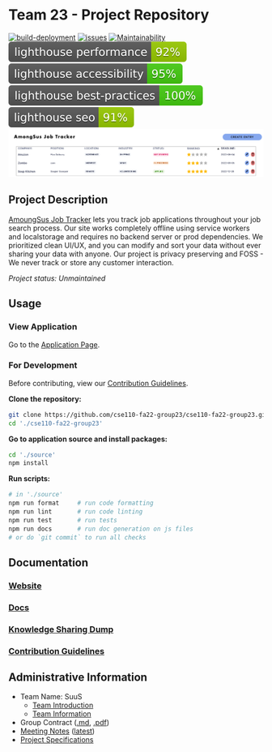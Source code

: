 # Team 23 - Project Repository

[![build-deployment](https://github.com/cse110-fa22-group23/cse110-fa22-group23/actions/workflows/pages/pages-build-deployment/badge.svg)](https://github.com/cse110-fa22-group23/cse110-fa22-group23/actions/workflows/pages/pages-build-deployment)
[![issues](https://img.shields.io/github/issues/cse110-fa22-group23/cse110-fa22-group23)](https://github.com/cse110-fa22-group23/cse110-fa22-group23/issues)
[![Maintainability](https://api.codeclimate.com/v1/badges/6e47e201498803a0483d/maintainability)](https://codeclimate.com/github/cse110-fa22-group23/cse110-fa22-group23/maintainability)
[![Lighthouse Performance Badge](source/lighthouse/lighthouse_performance.svg)](source/lighthouse/lighthouse_report.pdf)
[![Lighthouse Accessibility Badge](source/lighthouse/lighthouse_accessibility.svg)](source/lighthouse/lighthouse_report.pdf)
[![Lighthouse Best Practices Badge](source/lighthouse/lighthouse_best-practices.svg)](source/lighthouse/lighthouse_report.pdf)
[![Lighthouse SEO Badge](source/lighthouse/lighthouse_seo.svg)](source/lighthouse/lighthouse_report.pdf)
[![Screenshot of site homepage](admin/site_screenshot.png)](https://cse110-fa22-group23.github.io/cse110-fa22-group23/)

## Project Description

[AmoungSus Job Tracker](https://cse110-fa22-group23.github.io/cse110-fa22-group23/) lets you track job applications throughout your job search process. Our site works completely offline using service workers and localstorage and requires no backend server or prod dependencies. We prioritized clean UI/UX, and you can modify and sort your data without ever sharing your data with anyone. Our project is privacy preserving and FOSS - We never track or store any customer interaction.

*Project status: Unmaintained*

## Usage

### View Application

Go to the [Application Page](https://cse110-fa22-group23.github.io/cse110-fa22-group23/).

### For Development

Before contributing, view our [Contribution Guidelines](docs/CONTRIBUTING.md).

**Clone the repository:**

```bash
git clone https://github.com/cse110-fa22-group23/cse110-fa22-group23.git
cd './cse110-fa22-group23'
```

**Go to application source and install packages:**

```bash
cd './source'
npm install
```

**Run scripts:**

```bash
# in './source'
npm run format     # run code formatting
npm run lint       # run code linting
npm run test       # run tests
npm run docs       # run doc generation on js files
# or do `git commit` to run all checks
```

## Documentation

### [Website](https://cse110-fa22-group23.github.io/cse110-fa22-group23/)

### [Docs](https://cse110-fa22-group23.github.io/cse110-fa22-group23/out/)

### [Knowledge Sharing Dump](https://docs.google.com/document/d/1-QBEigVK9CH1N88PAjmWilMuvkyP2tAEQabT399oArc/edit?usp=sharing)

### [Contribution Guidelines](docs/CONTRIBUTING.md)

## Administrative Information

- Team Name: SuuS
  - [Team Introduction](/admin/videos/teamintro.mp4)
  - [Team Information](/admin/team.md)
- Group Contract ([.md](/admin/misc/rules.md), [.pdf](admin/misc/rules.pdf))
- [Meeting Notes](/admin/meetings) ([latest](admin/meetings/111122-sprint-1-review.md))
- [Project Specifications](specs)
